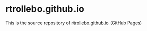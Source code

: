 


# rtrollebo.github.io

This is the source repository of [rtrollebo.github.io](http://rtrollebo.github.io) (GitHub Pages)
